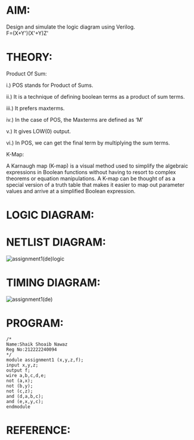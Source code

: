 # AIM:
Design and simulate the logic diagram using Verilog.    
                      F=(X+Y')(X'+Y)Z'
 
 


# THEORY:
Product Of Sum:

i.) POS stands for Product of Sums.

ii.) It is a technique of defining boolean terms as a product of sum terms.

iii.) It prefers maxterms.

iv.) In the case of POS, the Maxterms are defined as ‘M’

v.) It gives LOW(0) output.

vi.) In POS, we can get the final term by multiplying the sum terms.

K-Map:

A Karnaugh map (K-map) is a visual method used to simplify the algebraic expressions in Boolean functions without having to resort to complex theorems or equation manipulations. A K-map can be thought of as a special version of a truth table that makes it easier to map out parameter values and arrive at a simplified Boolean expression.


# LOGIC DIAGRAM:


# NETLIST DIAGRAM:
![assignment1(de)logic](https://github.com/shoaib3136/Simulation-project--Digital-Electronics/assets/117919362/46f58906-fddf-431b-b558-e9ef2a7d643d)



# TIMING DIAGRAM:
![assignment1(de)](https://github.com/shoaib3136/Simulation-project--Digital-Electronics/assets/117919362/f5c3e161-e811-4e4a-9ed8-7bbdb624d2d2)


# PROGRAM:
```
/* 
Name:Shaik Shoaib Nawaz
Reg No:212222240094
*/
module assignment1 (x,y,z,f);
input x,y,z;
output f;
wire a,b,c,d,e;
not (a,x);
not (b,y);
not (c,z);
and (d,a,b,c);
and (e,x,y,c);
endmodule
```
# REFERENCE:

